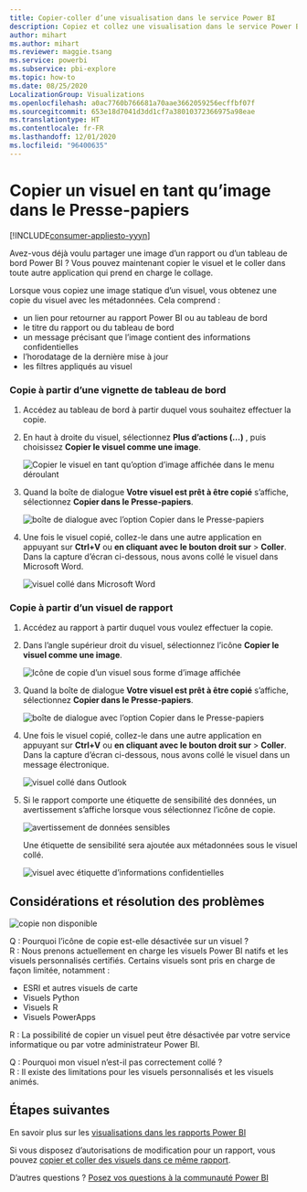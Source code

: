 ```yaml
---
title: Copier-coller d’une visualisation dans le service Power BI
description: Copiez et collez une visualisation dans le service Power BI.
author: mihart
ms.author: mihart
ms.reviewer: maggie.tsang
ms.service: powerbi
ms.subservice: pbi-explore
ms.topic: how-to
ms.date: 08/25/2020
LocalizationGroup: Visualizations
ms.openlocfilehash: a0ac7760b766681a70aae3662059256ecffbf07f
ms.sourcegitcommit: 653e18d7041d3dd1cf7a38010372366975a98eae
ms.translationtype: HT
ms.contentlocale: fr-FR
ms.lasthandoff: 12/01/2020
ms.locfileid: "96400635"
---
```

# <a name="copy-a-visual-as-an-image-to-your-clipboard"></a>Copier un visuel en tant qu’image dans le Presse-papiers

[!INCLUDE[consumer-appliesto-yyyn](../includes/consumer-appliesto-yyyn.md)]

Avez-vous déjà voulu partager une image d’un rapport ou d’un tableau de bord Power BI ? Vous pouvez maintenant copier le visuel et le coller dans toute autre application qui prend en charge le collage. 

Lorsque vous copiez une image statique d’un visuel, vous obtenez une copie du visuel avec les métadonnées. Cela comprend :
* un lien pour retourner au rapport Power BI ou au tableau de bord
* le titre du rapport ou du tableau de bord
* un message précisant que l’image contient des informations confidentielles
* l’horodatage de la dernière mise à jour
* les filtres appliqués au visuel

### <a name="copy-from-a-dashboard-tile"></a>Copie à partir d’une vignette de tableau de bord

1. Accédez au tableau de bord à partir duquel vous souhaitez effectuer la copie.

2. En haut à droite du visuel, sélectionnez **Plus d’actions (…)** , puis choisissez **Copier le visuel comme une image**. 

    ![Copier le visuel en tant qu’option d’image affichée dans le menu déroulant](media/end-user-copy-paste/power-bi-copy-dashboard.png)

3. Quand la boîte de dialogue **Votre visuel est prêt à être copié** s’affiche, sélectionnez **Copier dans le Presse-papiers**.

    ![boîte de dialogue avec l’option Copier dans le Presse-papiers](media//end-user-copy-paste/power-bi-copied.png)

4. Une fois le visuel copié, collez-le dans une autre application en appuyant sur **Ctrl+V** ou **en cliquant avec le bouton droit sur** > **Coller**. Dans la capture d’écran ci-dessous, nous avons collé le visuel dans Microsoft Word. 

    ![visuel collé dans Microsoft Word](media//end-user-copy-paste/power-bi-paste-word.png)

### <a name="copy-from-a-report-visual"></a>Copie à partir d’un visuel de rapport 

1. Accédez au rapport à partir duquel vous voulez effectuer la copie.

2. Dans l’angle supérieur droit du visuel, sélectionnez l’icône **Copier le visuel comme une image**. 

    ![Icône de copie d’un visuel sous forme d’image affichée](media/end-user-copy-paste/power-bi-copy-icon.png)

3. Quand la boîte de dialogue **Votre visuel est prêt à être copié** s’affiche, sélectionnez **Copier dans le Presse-papiers**.

    ![boîte de dialogue avec l’option Copier dans le Presse-papiers](media//end-user-copy-paste/power-bi-copied.png)


4. Une fois le visuel copié, collez-le dans une autre application en appuyant sur **Ctrl+V** ou **en cliquant avec le bouton droit sur** > **Coller**. Dans la capture d’écran ci-dessous, nous avons collé le visuel dans un message électronique.

    ![visuel collé dans Outlook](media//end-user-copy-paste/power-bi-copy-email.png)

5. Si le rapport comporte une étiquette de sensibilité des données, un avertissement s’affiche lorsque vous sélectionnez l’icône de copie.  

    ![avertissement de données sensibles](media//end-user-copy-paste/power-bi-sensitive.png)

    Une étiquette de sensibilité sera ajoutée aux métadonnées sous le visuel collé. 

    ![visuel avec étiquette d’informations confidentielles](media//end-user-copy-paste/power-bi-confidential.png)



## <a name="considerations-and-troubleshooting"></a>Considérations et résolution des problèmes

   ![copie non disponible](media//end-user-copy-paste/power-bi-copy-grey.png)


Q : Pourquoi l’icône de copie est-elle désactivée sur un visuel ?    
R : Nous prenons actuellement en charge les visuels Power BI natifs et les visuels personnalisés certifiés. Certains visuels sont pris en charge de façon limitée, notamment : 
- ESRI et autres visuels de carte 
- Visuels Python 
- Visuels R 
- Visuels PowerApps   

R : La possibilité de copier un visuel peut être désactivée par votre service informatique ou par votre administrateur Power BI.


Q : Pourquoi mon visuel n’est-il pas correctement collé ?    
R : Il existe des limitations pour les visuels personnalisés et les visuels animés. 



## <a name="next-steps"></a>Étapes suivantes
En savoir plus sur les [visualisations dans les rapports Power BI](end-user-visual-type.md)

Si vous disposez d’autorisations de modification pour un rapport, vous pouvez [copier et coller des visuels dans ce même rapport](../visuals/power-bi-visualization-copy-paste.md). 

D’autres questions ? [Posez vos questions à la communauté Power BI](https://community.powerbi.com/)

